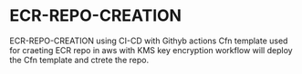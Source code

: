 # ECR-REPO-CREATION 
ECR-REPO-CREATION using CI-CD with Githyb actions 
Cfn template used for craeting ECR repo in aws with KMS key encryption 
workflow will deploy the Cfn template and ctrete the repo.
